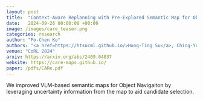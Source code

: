 ```yaml
---
layout: post
title:  "Context-Aware Replanning with Pre-Explored Semantic Map for Object Navigation"
date:   2024-09-26 00:00:00 +00:00
image: /images/care_teaser.png
categories: research
author: "Po-Chen Ko"
authors: "<a href=https://htsucml.github.io/>Hung-Ting Su</a>, Ching-Yuan Chen, <strong>Po-Chen Ko*</strong>, <a href=https://www.cmlab.csie.ntu.edu.tw/~jiafongyeh>Jia-Fong Yeh</a>, <a href=https://aliensunmin.github.io/>Min Sun</a>, <a href=https://winstonhsu.info/>Winston H. Hsu</a>""
venue: "CoRL 2024"
arxiv: https://arxiv.org/abs/2409.04837
website: https://care-maps.github.io/
paper: /pdfs/CARe.pdf
---
```

We improved VLM-based semantic maps for Object Navigaiton by leveraging uncertainty information from the map to aid candidate selection.